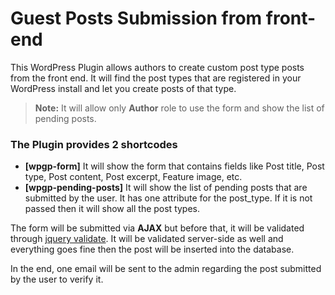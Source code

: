 # Guest Posts Submission from front-end
This WordPress Plugin allows authors to create custom post type posts from the front end. It will find the post types that are registered in your WordPress install and let you create posts of that type.

> **Note:** It will allow only **Author** role to use the form and show the list of pending posts.

### The Plugin provides 2 shortcodes
- **[wpgp-form]** It will show the form that contains fields like Post title, Post type, Post content, Post excerpt, Feature image, etc.
- **[wpgp-pending-posts]** It will show the list of pending posts that are submitted by the user. It has one attribute for the post_type. If it is not passed then it will show all the post types.

The form will be submitted via **AJAX** but before that, it will be validated through [jquery validate](https://jqueryvalidation.org/). It will be validated server-side as well and everything goes fine then the post will be inserted into the database.

In the end, one email will be sent to the admin regarding the post submitted by the user to verify it.
